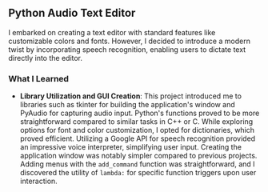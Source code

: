 ## Python Audio Text Editor

I embarked on creating a text editor with standard features like customizable colors and fonts. However, I decided to introduce a modern twist by incorporating speech recognition, enabling users to dictate text directly into the editor.

### What I Learned

- **Library Utilization and GUI Creation**: This project introduced me to libraries such as tkinter for building the application's window and PyAudio for capturing audio input. Python's functions proved to be more straightforward compared to similar tasks in C++ or C. While exploring options for font and color customization, I opted for dictionaries, which proved efficient. Utilizing a Google API for speech recognition provided an impressive voice interpreter, simplifying user input. Creating the application window was notably simpler compared to previous projects. Adding menus with the `add_command` function was straightforward, and I discovered the utility of `lambda:` for specific function triggers upon user interaction.
